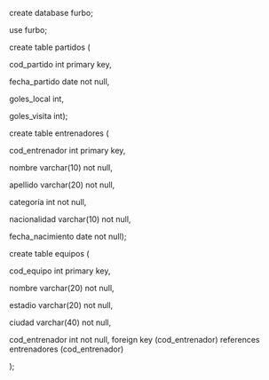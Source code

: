 create database furbo;

use furbo;

create table partidos (

cod_partido int primary key,

fecha_partido date not null,

goles_local int,

goles_visita int);

create table entrenadores (

cod_entrenador int primary key,

nombre varchar(10) not null,

apellido varchar(20) not null,

categoría int not null,

nacionalidad varchar(10) not null,

fecha_nacimiento date not null);

create table equipos (

cod_equipo int primary key,

nombre varchar(20) not null,

estadio varchar(20) not null,

ciudad varchar(40) not null,

cod_entrenador int not null, foreign key (cod_entrenador) references entrenadores (cod_entrenador)

);
